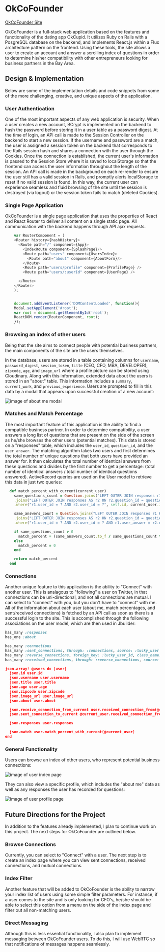 # OkCoFounder

[OkCoFounder Site][heroku]

[heroku]: https://www.okcofounder.site/

OkCoFounder is a full-stack web application based on the features and functionality of the dating app OkCupid. It utilizes Ruby on Rails with a PosgreSQL database on the backend, and implements React.js within a Flux architecture pattern on the frontend. Using these tools, the site allows a user to create an account and answer a scrolling index of questions in order to determine his/her compatibility with other entrepreneurs looking for business partners in the Bay Area.

## Design & Implementation

Below are some of the implementation details and code snippets from some of the more challenging, creative, and unique aspects of the application.

### User Authentication

One of the most important aspects of any web application is security. When a user creates a new account, BCrypt is implemented on the backend to hash the password before storing it in a user table as a password digest. At the time of login, an API call is made to the Session Controller on the backend to start a new session. If the username and password are a match, the user is assigned a session token on the backend that corresponds to the Rails session hash and shares a connection with the user through the Cookies. Once the connection is established, the current user's information is passed to the Session Store where it is saved to localStorage so that the frontend can access the user information throughout the length of the session. An API call is made in the background on each re-render to ensure the user still has a valid session in Rails, and promptly alerts localStorage to reset if no valid session is found. In this way, the current user can experience seamless and fluid browsing of the site until the session is destroyed (via logout) or the session token fails to match (deleted Cookies).


### Single Page Application

OkCoFounder is a single page application that uses the properties of React and React Router to deliver all content on a single static page. All communication with the backend happens through API ajax requests.



```javascript
    var RouterComponent = (
    <Router history={hashHistory}>
      <Route path="/" component={App}>
        <IndexRoute component={SplashPage}/>
        <Route path="users" component={UsersIndex}>
          <Route path="about" component={AboutForm}/>
        </Route>
        <Route path="users/profile" component={ProfilePage} />
        <Route path="users/:userId" component={UserPage} />

      </Route>
    </Router>
    );


    document.addEventListener('DOMContentLoaded', function(){
    Modal.setAppElement('#root');
    var root = document.getElementById('root');
    ReactDOM.render(RouterComponent, root);
    });
  ```

### Browsing an index of other users

  Being that the site aims to connect people with potential business partners, the main components of the site are the users themselves.

  In the database, users are stored in a table containing columns for `username`, `password_digest`, `session_token`, `title` (CEO, CFO, MBA, DEVELOPER), `zipcode`, `age`, and `image_url` where a profile picture can be stored using Cloudinary. Along with this information, extended data about the users is stored in an "about" table. This information includes a `summary`, `current_work`, and `previous_experience`. Users are prompted to fill in this data by a modal that appears upon successful creation of a new account:


![image of about me modal](https://github.com/jahatch512/OkCoFounder/blob/master/docs/sampleImages/aboutMeModal.png)

### Matches and Match Percentage

The most important feature of this application is the ability to find a compatible business partner. In order to determine compatibility, a user answers a long list of questions that are present on the side of the screen as he/she browses the other users (potential matches). This data is stored on a "responses" table, which includes the `user_id`, `question_id`, and the `user_answer`. The matching algorithm takes two users and first determines the total number of unique questions that both users have provided an answer for. It then calculates the total number of identical answers from these questions and divides by the first number to get a percentage: (total number of identical answers / total number of identical questions answered). ActiveRecord queries are used on the User model to retrieve this data in just two queries:

```ruby
  def match_percent_with_current(current_user)
    same_questions_count = Question.joins("LEFT OUTER JOIN responses r1 ON r1.question_id = questions.id")
    .joins("LEFT OUTER JOIN responses AS r2 ON r2.question_id = questions.id")
    .where("r1.user_id = ? AND r2.user_id = ?", self.id, current_user.id).count

    same_answers_count = Question.joins("LEFT OUTER JOIN responses r1 ON r1.question_id = questions.id")
    .joins("LEFT OUTER JOIN responses AS r2 ON r2.question_id = questions.id")
    .where("r1.user_id = ? AND r2.user_id = ? AND r1.user_answer = r2.user_answer", self.id, current_user.id).count

    if same_questions_count > 0
      match_percent = (same_answers_count.to_f / same_questions_count * 100).round(1)
    else
      match_percent = 0
    end

    return match_percent
  end
  ```


### Connections

Another unique feature to this application is the ability to "Connect" with another user. This is analagous to "following" a user on Twitter, in that connections can be uni-directional, and not all connections are mutual. I can select to "connect" with you, but you don't have to "connect" with me. All of the information about each user (about me, match percentages, and sent/received connections) is fetched by an API call as soon as there is a successful login to the site. This is accomplished through the following associations on the user model, which are then used in Jbuilder:

```ruby
has_many :responses
has_one :about

has_many :connections
has_many :sent_connections, through: :connections, source: :lucky_user
has_many :reverse_connections, foreign_key: :lucky_user_id, class_name: "Connection"
has_many :received_connections, through: :reverse_connections, source: :user
```

```json
json.array! @users do |user|
  json.id user.id
  json.username user.username
  json.title user.title
  json.age user.age
  json.zipcode user.zipcode
  json.image_url user.image_url
  json.about user.about

  json.receive_connection_from_current user.received_connection_from(@current_user)
  json.sent_connection_to_current @current_user.received_connection_from(user)

  json.responses user.responses

  json.match user.match_percent_with_current(@current_user)
end
```

### General Functionality

Users can browse an index of other users, who represent potential business connections:

![image of user index page](https://github.com/jahatch512/OkCoFounder/blob/master/docs/sampleImages/userIndex.png)

They can also view a specific profile, which includes the "about me" data as well as any responses the user has recorded for questions:

![image of user profile page](https://github.com/jahatch512/OkCoFounder/blob/master/docs/sampleImages/profilePage.png)


## Future Directions for the Project

In addition to the features already implemented, I plan to continue work on this project.  The next steps for OkCoFounder are outlined below.

### Browse Connections

Currently, you can select to "Connect" with a user. The next step is to create an index page where you can view sent connections, received connections, and mutual connections.

### Index Filter

Another feature that will be added to OkCoFounder is the ability to narrow your index list of users using some simple filter parameters. For instance, if a user comes to the site and is only looking for CFO's, he/she should be able to select this option from a menu on the side of the index page and filter out all non-matching users.

### Direct Messaging

Although this is less essential functionality, I also plan to implement messaging between OkCoFounder users.  To do this, I will use WebRTC so that notifications of messages happens seamlessly.  
